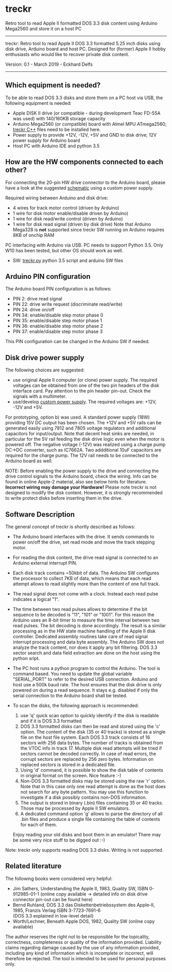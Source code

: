 # treckr
Retro tool to read Apple II formatted DOS 3.3 disk content using Arduino Mega2560 and store it on a host PC

------------------------------------------------------------------------------------------------------------------------------

  treckr: Retro tool to read Apple II DOS 3.3 formatted 5.25 inch disks using disk drive, Arduino board and host PC.
          Designed for (former) Apple II hobby enthusiasts who would like to recover private disk content.

  Version: 0.1  - March 2019 - Eckhard Delfs

------------------------------------------------------------------------------------------------------------------------------

## Which equipment is needed?
To be able to read DOS 3.3 disks and store them on a PC host via USB, the following equipment is needed:
- Apple DISK II drive (or compatible - during development Teac FD-55A was used) with 140/160KB storage capacity
- Arduino Mega2560 (or compatible) board with Atmel MPU ATmega2560; [treckr C++](treckr/) files need to be installed here.
- Power supply to provide +12V, -12V, +5V and GND to disk drive; 12V power supply for Arduino board
- Host PC with Arduino IDE and python 3.5

## How are the HW components connected to each other?
For connecting the 20-pin HW drive connector to the Arduino board, please have a look at the suggested [schematic](schematic/treckr_schematic.pdf) using a custom power supply.

Required wiring between Arduino and disk drive: 
- 4 wires for track motor control (driven by Arduino)
- 1 wire for disk motor enable/disable driven by Arduino)
- 1 wire for disk read/write control (driven by Arduino)
- 1 wire for disk read signal (driven by disk drive)
Note that Arduino Mega328 is **not** supported since treckr SW running on Arduino requires 8KB of onchip RAM 

PC interfacing with Arduino via USB. PC needs to support Python 3.5. Only W10 has been tested, but other OS should work as well.
- SW: [treckr.py](treckr.py) python 3.5 script and arduino SW files

## Arduino PIN configuration
The Arduino board PIN configuration is as follows:

 - PIN 2:  drive read signal
 - PIN 22: drive write request (discriminate read/write)
 - PIN 24: drive on/off
 - PIN 34: enable/disable step motor phase 0
 - PIN 35: enable/disable step motor phase 1
 - PIN 36: enable/disable step motor phase 2
 - PIN 37: enable/disable step motor phase 3
  
 This PIN configuration can be changed in the Arduino SW if needed.
  
## Disk drive power supply  
The following choices are suggested:

- use original Apple II computer (or clone) power supply. 
   The required voltages can be obtained from one of the two pin headers of the disk interface card.
   Pay attention to the pin header pin-out. Check the signals with a multimeter.
- use/develop [custom power supply](schematic/treckr_schematic.pdf). The required voltages are: +12V, -12V and +5V. 
   
For prototyping, option b) was used. A standard power supply (18W) providing 15V DC output has been chosen. 
The +12V and +5V rails can be generated easily using 7812 and 7805 voltage regulators and additional capacitors for input/output. 
Note that decent heat sinks are needed, in particular for the 5V rail feeding the disk drive logic even when the motor is powered off.
The negative voltage (-12V) was realized using a charge pump DC->DC converter, such as IC7662A.
Two addditional 10uF capacitors are required for the charge pump.
The 12V rail needs to be connected to the Arduino board as well.

NOTE: Before enabling the power supply to the drive and connecting the drive control signals to the Arduino board, check the wiring.
      Info can be found in online Apple-2 material, also see below hints for literature.
      **Incorrect wiring may damage your Hardware!**
      Please note treckr is not designed to modify the disk content. However, it is strongly recommended to write protect disks before
      inserting them in the drive.

## Software Description
The general concept of treckr is shortly described as follows:
- The Arduino board interfaces with the drive. It sends commands to power on/off the drive, set read mode and move the track stepping motor.
- For reading the disk content, the drive read signal is connected to an Arduino external interrupt PIN.
- Each disk track contains ~50kbit of data. The Arduino SW configures the processor to collect 7KB of data, 
  which means that each read attempt allows to read slightly more than the content of one full track.
- The read signal does not come with a clock. Instead each read pulse indicates a logical "1". 
- The time between two read pulses allows to determine if the bit sequence to be decoded is "11", "101" or "1001". 
  For this reason the Arduino uses an 8-bit timer to measure the time interval between two read pulses. The bit decoding is done accordingly.
  The result is a similar processing as in the HW state machine handling of the Apple II disk controller.
  Dedicated assembly routines take care of read signal interrupt processing and data byte assembly.
  The Arduino SW does not analyze the track content, nor does it apply any bit filtering. 
  DOS 3.3 sector search and data field extraction are done on the host using the python sript.
  
- The PC host runs a python program to control the Arduino. The tool is command based. 
  You need to update the global variable "SERIAL_PORT" to refer to the desired USB connection.
  Arduino and host use a 500k baud rate.
  The host ensures that the disk drive is only powered on during a read sequence.
  It stays e.g. disabled if only the serial connection to the Arduino board shall be tested.
  
- To scan the disks, the following approach is recommended:
  1) use 'q' quick scan option to quickly identify if the disk is readable and if it is DOS 3.3 formatted
  2) DOS 3.3 formatted disks can then be read and stored using the 'c' option. 
     The content of the disk (35 or 40 tracks) is stored as a single file on the host file system.
     Each DOS 3.3 track consists of 16 sectors with 256 data bytes. The number of tracks is obtained from the VTOC info in track 17.
     Multiple disk read attempts will be tried if sectors cannot be decoded correctly.
     In case of read errors, the corrupt sectors are replaced by 256 zero bytes. Information on replaced sectors is stored in a dedicated file.
  3) Using 'd' command, it is possible to show the disk table of contents in original format on the screen. Nice feature :-)
  4) Non-DOS 3.3 formatted disks may be stored using the raw 'r' option. Note that in this case only one read attempt is done as the host 
     does not search for any byte pattern. You may use this function to investigate if a disk possibly contains non-DOS information. 
  5) The output is stored in binary (.bin) files containing 35 or 40 tracks. Those may be processed by Apple II SW emulators.
  6) A dedicated command option 'g' allows to parse the directory of all .bin files and 
     produce a single file containing the table of contents for each of them.
  
  Enjoy reading your old disks and boot them in an emulator! There may be some very nice stuff to be digged out :-)
  
Note: treckr only supports reading DOS 3.3 disks. Writing is not supported.

## Related literature
The following books were considered very helpful:
- Jim Sathers, Understanding the Apple II, 1983, Quality SW, ISBN 0-912985-01-1 
  (online copy available  -> detailed info on disk drive connector pin-out can be found here)
- Bernd Ruhland, DOS 3.3 das Diskettenbetriebssystem des Apple-II, 1985, Franzis Verlag ISBN 3-7723-7691-6  
  (DOS 3.3 explained in low-level detail)
- Worth/Lechner, Beneath Apple DOS, 1982, Quality SW
  (online copy available)

  
The author reserves the right not to be responsible for the topicality, correctness, completeness or quality of the information provided. 
Liability claims regarding damage caused by the use of any information provided, including any kind of information 
which is incomplete or incorrect, will therefore be rejected. The tool is intended to be used for personal purposes only. 
